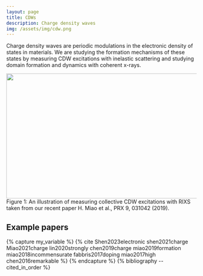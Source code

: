 ```yaml
---
layout: page
title: CDWs
description: Charge density waves
img: /assets/img/cdw.png
---
```


Charge density waves are periodic modulations in the electronic density of states in materials. We are studying the formation mechanisms of these states by measuring CDW excitations with inelastic scattering and studying domain formation and dynamics with coherent x-rays.

<center><img src="{{ site.baseurl }}/assets/img/PRX_CDW_excitations.png" height="331" width="554"></center>
<div class="col three caption">
    Figure 1: An illustration of measuring collective CDW excitations with RIXS taken from our recent paper H. Miao et al., PRX 9, 031042 (2019).
</div>

## Example papers
{% capture my_variable %}
{% cite Shen2023electronic shen2021charge Miao2021charge lin2020strongly chen2019charge  miao2019formation miao2018incommensurate fabbris2017doping miao2017high chen2016remarkable %}
{% endcapture %}
{% bibliography --cited_in_order %}
